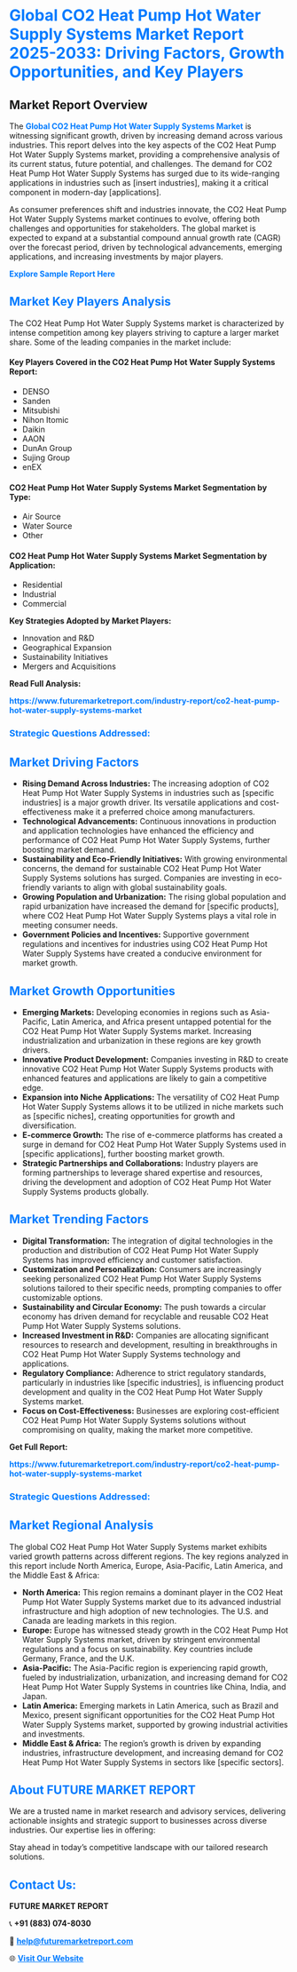 <h1 style="color: #007BFF;">Global CO2 Heat Pump Hot Water Supply Systems Market Report 2025-2033: Driving Factors, Growth Opportunities, and Key Players</h1>

<section id="overview">
<h2>Market Report Overview</h2>
<p>The <a href="https://www.futuremarketreport.com/industry-report/co2-heat-pump-hot-water-supply-systems-market" style="color: #007BFF; text-decoration: none;"><strong>Global CO2 Heat Pump Hot Water Supply Systems Market</strong></a> is witnessing significant growth, driven by increasing demand across various industries. This report delves into the key aspects of the CO2 Heat Pump Hot Water Supply Systems market, providing a comprehensive analysis of its current status, future potential, and challenges. The demand for CO2 Heat Pump Hot Water Supply Systems has surged due to its wide-ranging applications in industries such as [insert industries], making it a critical component in modern-day [applications].</p>
<p>As consumer preferences shift and industries innovate, the CO2 Heat Pump Hot Water Supply Systems market continues to evolve, offering both challenges and opportunities for stakeholders. The global market is expected to expand at a substantial compound annual growth rate (CAGR) over the forecast period, driven by technological advancements, emerging applications, and increasing investments by major players.</p>
</section>

<section id="overview">
<p><a href="https://www.futuremarketreport.com/request-sample/reportId=27583" style="color: #007BFF; text-decoration: none;"><strong>Explore Sample Report Here</strong></a></p>
</section>

<section id="key-players">
<h2 style="color: #007BFF;">Market Key Players Analysis</h2>
<p>The CO2 Heat Pump Hot Water Supply Systems market is characterized by intense competition among key players striving to capture a larger market share. Some of the leading companies in the market include:</p>
<h4>Key Players Covered in the CO2 Heat Pump Hot Water Supply Systems Report:</h4>
<ul><li>DENSO</li><li>Sanden</li><li>Mitsubishi</li><li>Nihon Itomic</li><li>Daikin</li><li>AAON</li><li>DunAn Group</li><li>Sujing Group</li><li>enEX</li></ul>
<h4>CO2 Heat Pump Hot Water Supply Systems Market Segmentation by Type:</h4>
<ul><li>Air Source</li><li>Water Source</li><li>Other</li></ul>

<h4>CO2 Heat Pump Hot Water Supply Systems Market Segmentation by Application:</h4>
<ul><li>Residential</li><li>Industrial</li><li>Commercial</li></ul>
<p><strong>Key Strategies Adopted by Market Players:</strong></p>
<ul>
<li>Innovation and R&D</li>
<li>Geographical Expansion</li>
<li>Sustainability Initiatives</li>
<li>Mergers and Acquisitions</li>
</ul>
</section>

<section>
<p><strong>Read Full Analysis: </strong></p><a href="https://www.futuremarketreport.com/industry-report/co2-heat-pump-hot-water-supply-systems-market" style="color: #007BFF; text-decoration: none;"><strong>https://www.futuremarketreport.com/industry-report/co2-heat-pump-hot-water-supply-systems-market</strong></a>
<h3 style="color: #007BFF;">Strategic Questions Addressed:</h3>
</section>

<section id="driving-factors">
<h2 style="color: #007BFF;">Market Driving Factors</h2>
<ul>
<li><strong>Rising Demand Across Industries:</strong> The increasing adoption of CO2 Heat Pump Hot Water Supply Systems in industries such as [specific industries] is a major growth driver. Its versatile applications and cost-effectiveness make it a preferred choice among manufacturers.</li>
<li><strong>Technological Advancements:</strong> Continuous innovations in production and application technologies have enhanced the efficiency and performance of CO2 Heat Pump Hot Water Supply Systems, further boosting market demand.</li>
<li><strong>Sustainability and Eco-Friendly Initiatives:</strong> With growing environmental concerns, the demand for sustainable CO2 Heat Pump Hot Water Supply Systems solutions has surged. Companies are investing in eco-friendly variants to align with global sustainability goals.</li>
<li><strong>Growing Population and Urbanization:</strong> The rising global population and rapid urbanization have increased the demand for [specific products], where CO2 Heat Pump Hot Water Supply Systems plays a vital role in meeting consumer needs.</li>
<li><strong>Government Policies and Incentives:</strong> Supportive government regulations and incentives for industries using CO2 Heat Pump Hot Water Supply Systems have created a conducive environment for market growth.</li>
</ul>
</section>

<section id="growth-opportunities">
<h2 style="color: #007BFF;">Market Growth Opportunities</h2>
<ul>
<li><strong>Emerging Markets:</strong> Developing economies in regions such as Asia-Pacific, Latin America, and Africa present untapped potential for the CO2 Heat Pump Hot Water Supply Systems market. Increasing industrialization and urbanization in these regions are key growth drivers.</li>
<li><strong>Innovative Product Development:</strong> Companies investing in R&D to create innovative CO2 Heat Pump Hot Water Supply Systems products with enhanced features and applications are likely to gain a competitive edge.</li>
<li><strong>Expansion into Niche Applications:</strong> The versatility of CO2 Heat Pump Hot Water Supply Systems allows it to be utilized in niche markets such as [specific niches], creating opportunities for growth and diversification.</li>
<li><strong>E-commerce Growth:</strong> The rise of e-commerce platforms has created a surge in demand for CO2 Heat Pump Hot Water Supply Systems used in [specific applications], further boosting market growth.</li>
<li><strong>Strategic Partnerships and Collaborations:</strong> Industry players are forming partnerships to leverage shared expertise and resources, driving the development and adoption of CO2 Heat Pump Hot Water Supply Systems products globally.</li>
</ul>
</section>

<section id="trending-factors">
<h2 style="color: #007BFF;">Market Trending Factors</h2>
<ul>
<li><strong>Digital Transformation:</strong> The integration of digital technologies in the production and distribution of CO2 Heat Pump Hot Water Supply Systems has improved efficiency and customer satisfaction.</li>
<li><strong>Customization and Personalization:</strong> Consumers are increasingly seeking personalized CO2 Heat Pump Hot Water Supply Systems solutions tailored to their specific needs, prompting companies to offer customizable options.</li>
<li><strong>Sustainability and Circular Economy:</strong> The push towards a circular economy has driven demand for recyclable and reusable CO2 Heat Pump Hot Water Supply Systems solutions.</li>
<li><strong>Increased Investment in R&D:</strong> Companies are allocating significant resources to research and development, resulting in breakthroughs in CO2 Heat Pump Hot Water Supply Systems technology and applications.</li>
<li><strong>Regulatory Compliance:</strong> Adherence to strict regulatory standards, particularly in industries like [specific industries], is influencing product development and quality in the CO2 Heat Pump Hot Water Supply Systems market.</li>
<li><strong>Focus on Cost-Effectiveness:</strong> Businesses are exploring cost-efficient CO2 Heat Pump Hot Water Supply Systems solutions without compromising on quality, making the market more competitive.</li>
</ul>
</section>

<section>
<p><strong>Get Full Report: </strong></p><a href="https://www.futuremarketreport.com/industry-report/co2-heat-pump-hot-water-supply-systems-market" style="color: #007BFF; text-decoration: none;"><strong>https://www.futuremarketreport.com/industry-report/co2-heat-pump-hot-water-supply-systems-market</strong></a>
<h3 style="color: #007BFF;">Strategic Questions Addressed:</h3>
</section>


<section id="regional-analysis">
<h2 style="color: #007BFF;">Market Regional Analysis</h2>
<p>The global CO2 Heat Pump Hot Water Supply Systems market exhibits varied growth patterns across different regions. The key regions analyzed in this report include North America, Europe, Asia-Pacific, Latin America, and the Middle East & Africa:</p>
<ul>
<li><strong>North America:</strong> This region remains a dominant player in the CO2 Heat Pump Hot Water Supply Systems market due to its advanced industrial infrastructure and high adoption of new technologies. The U.S. and Canada are leading markets in this region.</li>
<li><strong>Europe:</strong> Europe has witnessed steady growth in the CO2 Heat Pump Hot Water Supply Systems market, driven by stringent environmental regulations and a focus on sustainability. Key countries include Germany, France, and the U.K.</li>
<li><strong>Asia-Pacific:</strong> The Asia-Pacific region is experiencing rapid growth, fueled by industrialization, urbanization, and increasing demand for CO2 Heat Pump Hot Water Supply Systems in countries like China, India, and Japan.</li>
<li><strong>Latin America:</strong> Emerging markets in Latin America, such as Brazil and Mexico, present significant opportunities for the CO2 Heat Pump Hot Water Supply Systems market, supported by growing industrial activities and investments.</li>
<li><strong>Middle East & Africa:</strong> The region’s growth is driven by expanding industries, infrastructure development, and increasing demand for CO2 Heat Pump Hot Water Supply Systems in sectors like [specific sectors].</li>
</ul>
</section>

<footer>
<h2 style="color: #007BFF;">About FUTURE MARKET REPORT</h2>
<p>We are a trusted name in market research and advisory services, delivering actionable insights and strategic support to businesses across diverse industries. Our expertise lies in offering:</p>

<p>Stay ahead in today’s competitive landscape with our tailored research solutions.</p>

<h2 style="color: #007BFF;">Contact Us:</h2>
<p><strong>FUTURE MARKET REPORT</strong></p>
<p>📞 <strong>+91 (883) 074-8030</strong></p>
<p>📧 <strong><a href="mailto:help@futuremarketreport.com" style="color: #007BFF;">help@futuremarketreport.com</a></strong></p>
<p>🌐 <strong><a href="https://www.futuremarketreport.com/" style="color: #007BFF;">Visit Our Website</a></strong></p>
</footer>